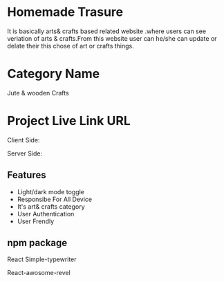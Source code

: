 
# Homemade Trasure

 It is basically arts& crafts based related website .where users can see veriation of arts & crafts.From this website user can he/she can   update  or delate their  this chose of art or crafts things.
# Category Name
  Jute & wooden Crafts
 # Project Live Link URL
 Client Side: 
 
 Server Side:


## Features

- Light/dark mode toggle
- Responsibe For All Device
-  It's art& crafts category
- User Authentication
- User Frendly


## npm package
React Simple-typewriter

React-awosome-revel
